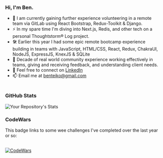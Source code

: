 ### Hi, I'm Ben.

- 🌱 I am currently gaining further experience volunteering in a remote team via GitLab using React Bootstrap, Redux-Toolkit & Django.
- :zap: In my spare time I'm diving into Next.js, Redis, and other tech on a personal Thoughtstorm® Log project.
- 🛠️ Earlier this year I had some epic remote bootcamp experience building in teams with JavaScript, HTML/CSS, React, Redux, ChakraUI, NodeJS, ExpressJS, KnexJS & SQLite
- :revolving_hearts: Decade of real world community experience working effectively in teams, giving and receiving feedback, and understanding client needs.
- 🤝 Feel free to connect on [LinkedIn](https://www.linkedin.com/in/ben-teiko-marrett/)
- 📫 Email me at [benteiko@gmail.com](benteiko@gmail.com)
<br/><br/>

### GitHub Stats

![Your Repository's Stats](https://github-readme-stats.vercel.app/api?username=ben-marrett&show_icons=true)
 
### CodeWars
 
This badge links to some wee challenges I've completed over the last year or so: <br/>
 <br />
 
[![CodeWars](https://www.codewars.com/users/BenTeiko/badges/large) ](https://www.codewars.com/users/BenTeiko/completed_solutions)


 <!-- 🤔 I’m looking for help with  -->
